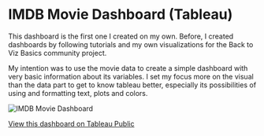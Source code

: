 # IMDB Movie Dashboard (Tableau)

This dashboard is the first one I created on my own. Before, I created dashboards by following tutorials and my own visualizations for the Back to Viz Basics community project.

My intention was to use the movie data to create a simple dashboard with very basic information about its variables. I set my focus more on the visual than the data part to get to know tableau better, especially its possibilities of using and formatting text, plots and colors.

![IMDB Movie Dashboard](https://github.com/annapuu/tableau-imdb-movie-dashboard/assets/149669892/4f1031fa-b6f1-4a09-9b70-b88583ddb967)


[View this dashboard on Tableau Public](https://public.tableau.com/shared/2RKGWW6JR?:display_count=n&:origin=viz_share_link)
